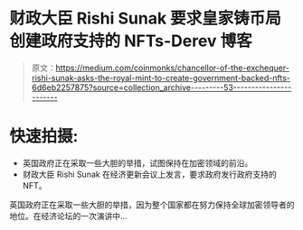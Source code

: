 # 财政大臣 Rishi Sunak 要求皇家铸币局创建政府支持的 NFTs-Derev 博客

> 原文：<https://medium.com/coinmonks/chancellor-of-the-exchequer-rishi-sunak-asks-the-royal-mint-to-create-government-backed-nfts-6d6eb2257875?source=collection_archive---------53----------------------->

# 快速拍摄:

*   英国政府正在采取一些大胆的举措，试图保持在加密领域的前沿。
*   财政大臣 Rishi Sunak 在经济更新会议上发言，要求政府发行政府支持的 NFT。

英国政府正在采取一些大胆的举措，因为整个国家都在努力保持全球加密领导者的地位。在经济论坛的一次演讲中…